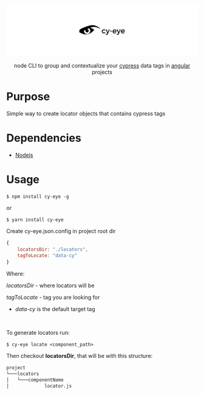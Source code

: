 <div align="center">

![banner](./public/banner.png)

node CLI to group and contextualize your [cypress](https://www.cypress.io/) data tags in [angular](https://angular.io/) projects

</div>

# Purpose

Simple way to create locator objects that contains cypress tags

# Dependencies

- [Nodejs](https://nodejs.org/en/)

# Usage

```
$ npm install cy-eye -g
```

or

```
$ yarn install cy-eye
```

Create cy-eye.json.config in project root dir

```js
{
    locatorsDir: "./locators",
    tagToLocate: "data-cy"
}
```

Where:

_locatorsDir_ - where locators will be

_tagToLocate_ - tag you are looking for

- _data-cy_ is the default target tag

<br>

To generate locators run:

```
$ cy-eye locate <component_path>
```

Then checkout **locatorsDir**, that will be with this structure:

```
project
└───locators
│   └───componentName
│             locator.js
```
